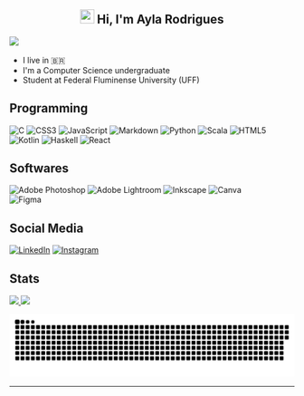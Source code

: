 <h2 align="center"><img src ="https://img.icons8.com/?id=116827&size=2x&color=000000" height="25" width ="25"> Hi, I'm Ayla Rodrigues </h2> 
  
  [![](https://visitcount.itsvg.in/api?id=AylaRodrigues&icon=5&color=10)](https://visitcount.itsvg.in)
  
- I live in :brazil:
- I'm a Computer Science undergraduate
- Student at Federal Fluminense University (UFF) 

## Programming

![C](https://img.shields.io/badge/c-731144.svg?style=for-the-badge&logo=c&logoColor=white) 
![CSS3](https://img.shields.io/badge/css3-731144.svg?style=for-the-badge&logo=css3&logoColor=white) 
![JavaScript](https://img.shields.io/badge/javascript-731144.svg?style=for-the-badge&logo=javascript&logoColor=white) 
![Markdown](https://img.shields.io/badge/markdown-731144.svg?style=for-the-badge&logo=markdown&logoColor=white) 
![Python](https://img.shields.io/badge/python-731144?style=for-the-badge&logo=python&logoColor=white) 
![Scala](https://img.shields.io/badge/scala-731144.svg?style=for-the-badge&logo=scala&logoColor=white) 
![HTML5](https://img.shields.io/badge/html5-731144.svg?style=for-the-badge&logo=html5&logoColor=white) 
![Kotlin](https://img.shields.io/badge/kotlin-731144.svg?style=for-the-badge&&logo=kotlin&logoColor=white) 
![Haskell](https://img.shields.io/badge/Haskell-731144?style=for-the-badge&logo=haskell&logoColor=white) 
![React](https://img.shields.io/badge/react-731144.svg?style=for-the-badge&logo=react&logoColor=white) 

## Softwares

![Adobe Photoshop](https://img.shields.io/badge/adobephotoshop-731144.svg?style=for-the-badge&logo=adobephotoshop&logoColor=white) 
![Adobe Lightroom](https://img.shields.io/badge/Adobe%20Lightroom-731144.svg?style=for-the-badge&logo=Adobe%20Lightroom&logoColor=white) 
![Inkscape](https://img.shields.io/badge/Inkscape-731144?style=for-the-badge&logo=inkscape&logoColor=white) 
![Canva](https://img.shields.io/badge/Canva-731144.svg?style=for-the-badge&logo=Canva&logoColor=white) 	
![Figma](https://img.shields.io/badge/figma-731144.svg?style=for-the-badge&logo=figma&logoColor=white)

## Social Media

[![LinkedIn](https://img.shields.io/badge/LinkedIn-731144?logo=linkedin&logoColor=white&style=for-the-badge)](https://www.linkedin.com/in/rodrigues-ayla/)
[![Instagram](https://img.shields.io/badge/Instagram-731144?logo=instagram&logoColor=white&style=for-the-badge)](https://www.instagram.com/4yla_rodrigues/)

 
## Stats
 
<a href="https://github.com/AylaRodrigues">
  <img height="125em" src="https://github-readme-stats.vercel.app/api?username=AylaRodrigues&show_icons=true&theme=monokai&include_all_commits=true&count_private=true"/>
  <img height="125em" src="https://github-readme-stats.vercel.app/api/top-langs/?username=AylaRodrigues&layout=compact&langs_count=7&theme=monokai"/>
  </a>
 </div>
  
![Snake animation](https://github.com/AylaRodrigues/AylaRodrigues/blob/output/github-contribution-grid-snake.svg)
    
 </div>
 
 




---


